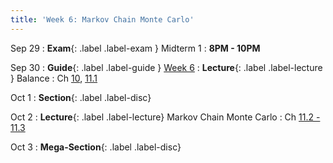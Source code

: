 ```yaml
---
title: 'Week 6: Markov Chain Monte Carlo'
---
```


Sep 29
: **Exam**{: .label .label-exam } Midterm 1
    : **8PM - 10PM**

Sep 30
: **Guide**{: .label .label-guide } [Week 6](/assets/guides/fall25/week06.pdf)
: **Lecture**{: .label .label-lecture } Balance
    : Ch [10](http://prob140.org/textbook/content/Chapter_10/00_Markov_Chains.html), [11.1](http://prob140.org/textbook/content/Chapter_11/00_Markov_Chain_Monte_Carlo.html)


Oct 1
: **Section**{: .label .label-disc}

Oct 2
: **Lecture**{: .label .label-lecture} Markov Chain Monte Carlo
    : Ch [11.2 - 11.3](http://prob140.org/textbook/content/Chapter_11/02_Code_Breaking.html)

Oct 3
: **Mega-Section**{: .label .label-disc}